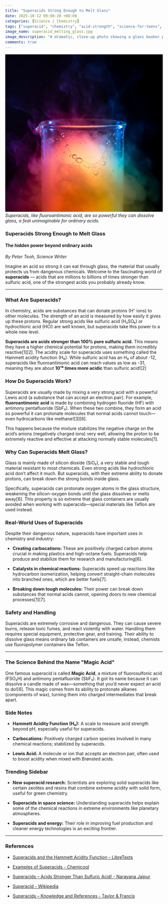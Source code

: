 ```yaml
---
title: "Superacids Strong Enough to Melt Glass"
date: 2025-10-12 09:08:20 +08:00
categories: [Science / Chemistry]
tags: ["superacid", "chemistry", "acid-strength", "science-for-teens", "fluoroantimonic-acid"]
image_name: superacid_melting_glass.jpg
image_description: "A dramatic, close-up photo showing a glass beaker partially dissolved or etched by a glowing, colorful liquid representing a superacid. Vapor and small bubbles rise from the surface, emphasizing the extreme reactivity of the acid. The background is a dark laboratory setting to highlight the bright acid."
comments: true
---
```



![Superacids, like fluoroantimonic acid, are so powerful they can dissolve glass, a feat unimaginable for ordinary acids.](/assets/images/superacid_melting_glass.jpg)
*Superacids, like fluoroantimonic acid, are so powerful they can dissolve glass, a feat unimaginable for ordinary acids.*

<!-- Image Description: A dramatic, close-up photo showing a glass beaker partially dissolved or etched by a glowing, colorful liquid representing a superacid. Vapor and small bubbles rise from the surface, emphasizing the extreme reactivity of the acid. The background is a dark laboratory setting to highlight the bright acid. -->


### Superacids Strong Enough to Melt Glass

#### The hidden power beyond ordinary acids

*By Peter Teoh, Science Writer*


Imagine an acid so strong it can eat through glass, the material that usually protects us from dangerous chemicals. Welcome to the fascinating world of **superacids** — acids that are millions to billions of times stronger than sulfuric acid, one of the strongest acids you probably already know.

---

### What Are Superacids?

In chemistry, acids are substances that can donate protons (H⁺ ions) to other molecules. The strength of an acid is measured by how easily it gives up these protons. Regular strong acids like sulfuric acid (H₂SO₄) or hydrochloric acid (HCl) are well known, but superacids take this power to a whole new level.

**Superacids are acids stronger than 100% pure sulfuric acid.** This means they have a higher chemical potential for protons, making them incredibly reactive[1][2]. The acidity scale for superacids uses something called the Hammett acidity function (H₀). While sulfuric acid has an H₀ of about -12, superacids like fluoroantimonic acid can reach values as low as -31, meaning they are about **10¹⁹ times more acidic** than sulfuric acid![2]

### How Do Superacids Work?

Superacids are usually made by mixing a very strong acid with a powerful Lewis acid (a substance that can accept an electron pair). For example, **fluoroantimonic acid** is made by combining hydrogen fluoride (HF) with antimony pentafluoride (SbF₅). When these two combine, they form an acid so powerful it can protonate molecules that normal acids cannot touch—even hydrocarbons like methane![3][6].

This happens because the mixture stabilizes the negative charge on the acid’s anions (negatively charged ions) very well, allowing the proton to be extremely reactive and effective at attacking normally stable molecules[1].

### Why Can Superacids Melt Glass?

Glass is mainly made of silicon dioxide (SiO₂), a very stable and tough material resistant to most chemicals. Even strong acids like hydrochloric acid don’t affect it much. But superacids, with their extreme ability to donate protons, can break down the strong bonds inside glass.

Specifically, superacids can protonate oxygen atoms in the glass structure, weakening the silicon-oxygen bonds until the glass dissolves or melts away[6]. This property is so extreme that glass containers are usually avoided when working with superacids—special materials like Teflon are used instead.

### Real-World Uses of Superacids

Despite their dangerous nature, superacids have important uses in chemistry and industry:

- **Creating carbocations:** These are positively charged carbon atoms crucial in making plastics and high-octane fuels. Superacids help produce and stabilize them for research and manufacturing[6].

- **Catalysts in chemical reactions:** Superacids speed up reactions like hydrocarbon isomerization, helping convert straight-chain molecules into branched ones, which are better fuels[7].

- **Breaking down tough molecules:** Their power can break down substances that normal acids cannot, opening doors to new chemical processes[1][7].

### Safety and Handling

Superacids are extremely corrosive and dangerous. They can cause severe burns, release toxic fumes, and react violently with water. Handling them requires special equipment, protective gear, and training. Their ability to dissolve glass means ordinary lab containers are unsafe; instead, chemists use fluoropolymer containers like Teflon.

---

### The Science Behind the Name "Magic Acid"

One famous superacid is called **Magic Acid**, a mixture of fluorosulfonic acid (FSO₃H) and antimony pentafluoride (SbF₅). It got its name because it can dissolve a candle made of wax—something that you’d never expect an acid to do![6]. This magic comes from its ability to protonate alkanes (components of wax), turning them into charged intermediates that break apart.

### Side Notes

- **Hammett Acidity Function (H₀):** A scale to measure acid strength beyond pH, especially useful for superacids.

- **Carbocations:** Positively charged carbon species involved in many chemical reactions; stabilized by superacids.

- **Lewis Acid:** A molecule or ion that accepts an electron pair, often used to boost acidity when mixed with Brønsted acids.

### Trending Sidebar

- **New superacid research:** Scientists are exploring solid superacids like certain zeolites and resins that combine extreme acidity with solid form, useful for green chemistry.

- **Superacids in space science:** Understanding superacids helps explain some of the chemical reactions in extreme environments like planetary atmospheres.

- **Superacids and energy:** Their role in improving fuel production and cleaner energy technologies is an exciting frontier.

---

### References

- [Superacids and the Hammett Acidity Function - LibreTexts](https://chem.libretexts.org/Bookshelves/Inorganic_Chemistry/Inorganic_Chemistry_(LibreTexts)/06:_Acid-Base_and_Donor-Acceptor_Chemistry/6.03:_Brnsted-Lowry_Concept/6.3.04:_Brnsted-Lowry_Superacids_and_the_Hammett_Acidity_Function)

- [Examples of Superacids - Chemicool](https://www.chemicool.com/examples/superacids.html)

- [Superacids – Acids Stronger Than Sulfuric Acid! - Narayana Jaipur](https://www.narayanajaipur.com/blog/superacids-acids-stronger-than-sulfuric-acid/)

- [Superacid - Wikipedia](https://en.wikipedia.org/wiki/Superacid)

- [Superacids – Knowledge and References - Taylor & Francis](https://taylorandfrancis.com/knowledge/Engineering_and_technology/Chemical_engineering/Superacids/)
